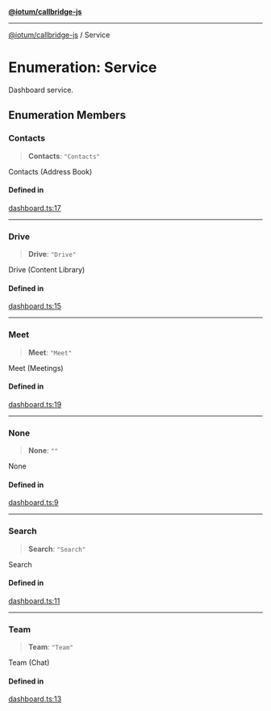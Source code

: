 [**@iotum/callbridge-js**](../README.md)

***

[@iotum/callbridge-js](../README.md) / Service

# Enumeration: Service

Dashboard service.

## Enumeration Members

### Contacts

> **Contacts**: `"Contacts"`

Contacts (Address Book)

#### Defined in

[dashboard.ts:17](https://github.com/iotum/callbridge-js/blob/d0dfc94e8f5dfc8239b4ec067f283823bb09beee/src/dashboard.ts#L17)

***

### Drive

> **Drive**: `"Drive"`

Drive (Content Library)

#### Defined in

[dashboard.ts:15](https://github.com/iotum/callbridge-js/blob/d0dfc94e8f5dfc8239b4ec067f283823bb09beee/src/dashboard.ts#L15)

***

### Meet

> **Meet**: `"Meet"`

Meet (Meetings)

#### Defined in

[dashboard.ts:19](https://github.com/iotum/callbridge-js/blob/d0dfc94e8f5dfc8239b4ec067f283823bb09beee/src/dashboard.ts#L19)

***

### None

> **None**: `""`

None

#### Defined in

[dashboard.ts:9](https://github.com/iotum/callbridge-js/blob/d0dfc94e8f5dfc8239b4ec067f283823bb09beee/src/dashboard.ts#L9)

***

### Search

> **Search**: `"Search"`

Search

#### Defined in

[dashboard.ts:11](https://github.com/iotum/callbridge-js/blob/d0dfc94e8f5dfc8239b4ec067f283823bb09beee/src/dashboard.ts#L11)

***

### Team

> **Team**: `"Team"`

Team (Chat)

#### Defined in

[dashboard.ts:13](https://github.com/iotum/callbridge-js/blob/d0dfc94e8f5dfc8239b4ec067f283823bb09beee/src/dashboard.ts#L13)
